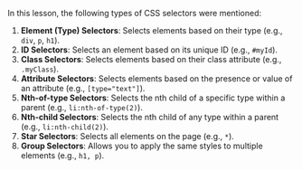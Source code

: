 
In this lesson, the following types of CSS selectors were mentioned:

1. **Element (Type) Selectors**: Selects elements based on their type (e.g., `div`, `p`, `h1`).
2. **ID Selectors**: Selects an element based on its unique ID (e.g., `#myId`).
3. **Class Selectors**: Selects elements based on their class attribute (e.g., `.myClass`).
4. **Attribute Selectors**: Selects elements based on the presence or value of an attribute (e.g., `[type="text"]`).
5. **Nth-of-type Selectors**: Selects the nth child of a specific type within a parent (e.g., `li:nth-of-type(2)`).
6. **Nth-child Selectors**: Selects the nth child of any type within a parent (e.g., `li:nth-child(2)`).
7. **Star Selectors**: Selects all elements on the page (e.g., `*`).
8. **Group Selectors**: Allows you to apply the same styles to multiple elements (e.g., `h1, p`).
